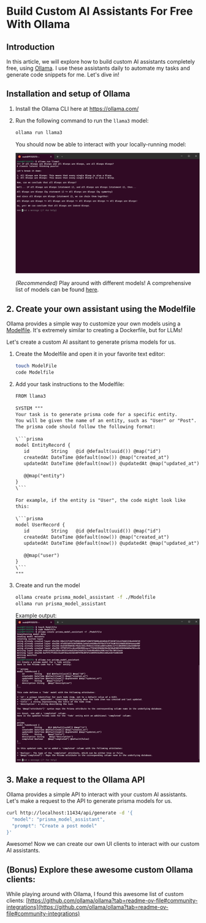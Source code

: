 # Build Custom AI Assistants For Free With Ollama

## Introduction

In this article, we will explore how to build custom AI assistants completely free, using [Ollama](https://ollama.com/). I use these assistants daily to automate my tasks and generate code snippets for me. Let's dive in!

## Installation and setup of Ollama

1. Install the Ollama CLI here at https://ollama.com/

2. Run the following command to run the `llama3` model:

   ```bash
   ollama run llama3
   ```

   You should now be able to interact with your locally-running model:

   ![Successful installation](./assets/successful-installation.png)

   _(Recommended)_ Play around with different models! A comprehensive list of models can be found [here](https://ollama.com/models).

## 2. Create your own assistant using the Modelfile

Ollama provides a simple way to customize your own models using a [Modelfile](https://github.com/ollama/ollama/blob/main/docs/modelfile.md). It's extremely similar to creating a Dockerfile, but for LLMs!

Let's create a custom AI assitant to generate prisma models for us.

1. Create the Modelfile and open it in your favorite text editor:

   ```bash
   touch ModelFile
   code Modelfile
   ```

2. Add your task instructions to the Modelfile:

   ````
   FROM llama3

   SYSTEM """
   Your task is to generate prisma code for a specific entity.
   You will be given the name of an entity, such as "User" or "Post".
   The prisma code should follow the following format:

   \```prisma
   model EntityRecord {
      id        String   @id @default(uuid()) @map("id")
      createdAt DateTime @default(now()) @map("created_at")
      updatedAt DateTime @default(now()) @updatedAt @map("updated_at")

      @@map("entity")
   }
   \```

   For example, if the entity is "User", the code might look like this:

   \```prisma
   model UserRecord {
      id        String   @id @default(uuid()) @map("id")
      createdAt DateTime @default(now()) @map("created_at")
      updatedAt DateTime @default(now()) @updatedAt @map("updated_at")

      @@map("user")
   }
   \```
   """
   ````

3. Create and run the model

   ```bash
   ollama create prisma_model_assistant -f ./Modelfile
   ollama run prisma_model_assistant
   ```

   Example output:
   ![Custom assistant output](./assets/assistant-output.png)

## 3. Make a request to the Ollama API

Ollama provides a simple API to interact with your custom AI assistants. Let's make a request to the API to generate prisma models for us.

```bash
curl http://localhost:11434/api/generate -d '{
  "model": "prisma_model_assistant",
  "prompt": "Create a post model"
}'
```

Awesome! Now we can create our own UI clients to interact with our custom AI assistants.

## (Bonus) Explore these awesome custom Ollama clients:

While playing around with Ollama, I found this awesome list of custom clients: [https://github.com/ollama/ollama?tab=readme-ov-file#community-integrations](https://github.com/ollama/ollama?tab=readme-ov-file#community-integrations)

